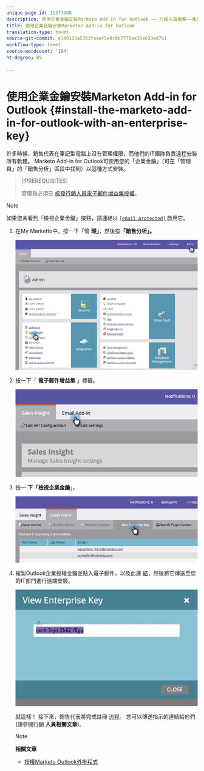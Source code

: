 ```yaml
---
unique-page-id: 11377488
description: 使用企業金鑰安裝Marketo Add-in for Outlook —— 行銷人員檔案——產品檔案
title: 使用企業金鑰安裝Marketon Add-in for Outlook
translation-type: tm+mt
source-git-commit: e149133a5383faaef5e9c9b7775ae36e633ed7b1
workflow-type: tm+mt
source-wordcount: '194'
ht-degree: 0%

---
```



# 使用企業金鑰安裝Marketon Add-in for Outlook {#install-the-marketo-add-in-for-outlook-with-an-enterprise-key}

許多時候，銷售代表在筆記型電腦上沒有管理權限，而他們的IT團隊負責遠程安裝所有軟體。 Marketo Add-in for Outlook可使用您的「企業金鑰」（可在「管理員」的「銷售分析」區段中找到）以這種方式安裝。

>[!PREREQUISITES]
>
>管理員必須已 [核發行銷人員電子郵件增益集授權](issue-a-marketo-email-add-in-license.md)。

>[!NOTE]
>
>如果您未看到「檢視企業金鑰」按鈕，請連絡以 [`[email protected]`](http://docs.marketo.com/cdn-cgi/l/email-protection#1c6f696c6c736e685c717d6e77796873327f7371) 啟用它。

1. 在My Marketto中，按一下「管 **理」**，然後按&#x200B;**「銷售分析」。**

   ![](assets/image2016-7-25-14-3a22-3a12.png)

1. 按一下「 **電子郵件增益集** 」標籤。

   ![](assets/image2016-7-25-14-3a23-3a57.png)

1. 按一 **下「檢視企業金鑰**」。

   ![](assets/image2016-7-25-14-3a35-3a38.png)

1. 複製Outlook企業授權金鑰並貼入電子郵件，以及此連 [結](marketo-outlook-plugin-installation-by-it.md)，然後將它傳送至您的IT部門進行遠端安裝。

   ![](assets/image2016-7-25-14-3a39-3a9.png)

   就這樣！ 接下來，銷售代表將完成註冊 [流程](authorize-the-marketo-outlook-plugin.md)。 您可以傳送指示的連結給他們(請參閱行銷 **人員相關文章**)。

   >[!NOTE]
   >
   >**相關文章**
   >
   >    
   >    
   >    * [授權Marketo Outlook外掛程式](authorize-the-marketo-outlook-plugin.md)


